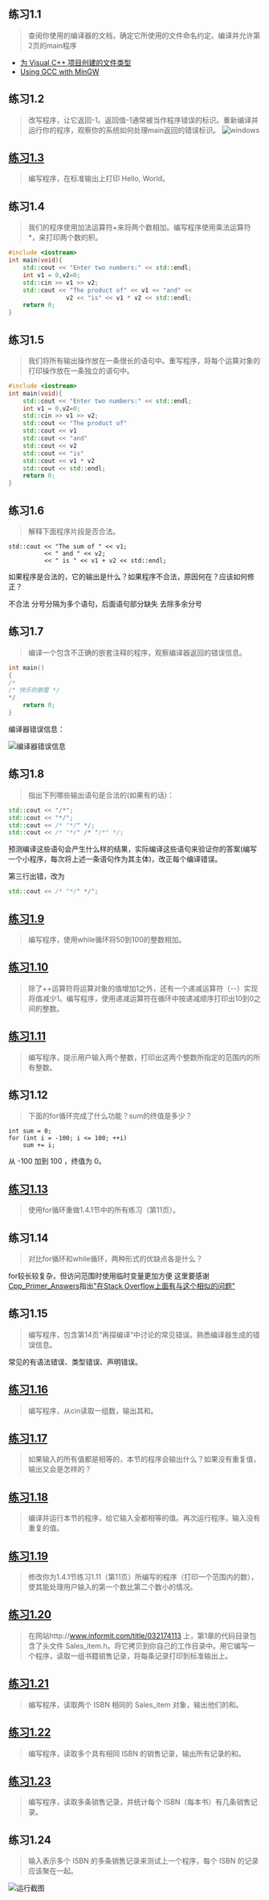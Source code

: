 ﻿## 练习1.1

> 查阅你使用的编译器的文档，确定它所使用的文件命名约定。编译并允许第2页的main程序
* [为 Visual C++ 项目创建的文件类型](https://docs.microsoft.com/zh-cn/cpp/build/reference/file-types-created-for-visual-cpp-projects?view=vs-2019)
* [Using GCC with MinGW](https://code.visualstudio.com/docs/cpp/config-mingw)

## 练习1.2

> 改写程序，让它返回-1。返回值-1通常被当作程序错误的标识。重新编译并运行你的程序，观察你的系统如何处理main返回的错误标识。
![windows](https://github.com/BetaOrbiter/CPP_PRIMER/blob/master/Chapter_01/exercse1_02.png)

## [练习1.3](3：Helloworld.cpp)

> 编写程序，在标准输出上打印 Hello, World。

## 练习1.4

> 我们的程序使用加法运算符+来将两个数相加。编写程序使用乘法运算符*，来打印两个数的积。
``` c++
#include <iostream>
int main(void){
    std::cout << "Enter two numbers:" << std::endl;
    int v1 = 0,v2=0;
    std::cin >> v1 >> v2;
    std::cout << "The product of" << v1 << "and" <<
                v2 << "is" << v1 * v2 << std::endl;
    return 0;
}
```

## 练习1.5

> 我们将所有输出操作放在一条很长的语句中。重写程序，将每个运算对象的打印操作放在一条独立的语句中。
``` c++
#include <iostream>
int main(void){
    std::cout << "Enter two numbers:" << std::endl;
    int v1 = 0,v2=0;
    std::cin >> v1 >> v2;
    std::cout << "The product of" 
    std::cout << v1 
    std::cout << "and" 
    std::cout << v2 
    std::cout << "is" 
    std::cout << v1 * v2 
    std::cout << std::endl;
    return 0;
}
```

## 练习1.6

> 解释下面程序片段是否合法。
```
std::cout << "The sum of " << v1;
		  << " and " << v2;
		  << " is " << v1 + v2 << std::endl;
```
如果程序是合法的，它的输出是什么？如果程序不合法，原因何在？应该如何修正？

不合法
分号分隔为多个语句，后面语句部分缺失
去除多余分号

## 练习1.7

> 编译一个包含不正确的嵌套注释的程序，观察编译器返回的错误信息。
```c++
int main()
{
/*	
/* 快乐的嵌套 */
*/
	return 0;
}
```
编译器错误信息：

![编译器错误信息](https://github.com/BetaOrbiter/CPP_PRIMER/blob/master/Chapter_01/exercse1_07.png)

## 练习1.8

> 指出下列哪些输出语句是合法的(如果有的话)：
```c++
std::cout << "/*";
std::cout << "*/";
std::cout << /* "*/" */;
std::cout << /* "*/" /* "/*" */;
```
预测编译这些语句会产生什么样的结果，实际编译这些语句来验证你的答案(编写一个小程序，每次将上述一条语句作为其主体)，改正每个编译错误。

第三行出错，改为
```c++
std::cout << /* "*/" */";
```
## [练习1.9](9：while.cpp)

> 编写程序，使用while循环将50到100的整数相加。

## [练习1.10](10：--.cpp)

> 除了++运算符将运算对象的值增加1之外，还有一个递减运算符（--）实现将值减少1。编写程序，使用递减运算符在循环中按递减顺序打印出10到0之间的整数。

## [练习1.11](11：range.cpp)

> 编写程序，提示用户输入两个整数，打印出这两个整数所指定的范围内的所有整数。

## 练习1.12

> 下面的for循环完成了什么功能？sum的终值是多少？
```
int sum = 0;
for (int i = -100; i <= 100; ++i)
	sum += i;
```

从 -100 加到 100 ，终值为 0。

## [练习1.13](13：for.cpp)

> 使用for循环重做1.4.1节中的所有练习（第11页）。

## 练习1.14

> 对比for循环和while循环，两种形式的优缺点各是什么？

for较长较复杂，但访问范围时使用临时变量更加方便
这里要感谢[Cpp_Primer_Answers](https://github.com/huangmingchuan/Cpp_Primer_Answers)指出["在Stack Overflow上面有与这个相似的问题"](http://stackoverflow.com/questions/2950931/for-vs-while-in-c-programming)

## 练习1.15

> 编写程序，包含第14页“再探编译”中讨论的常见错误。熟悉编译器生成的错误信息。

常见的有语法错误、类型错误、声明错误。

## [练习1.16](13：cin.cpp)

> 编写程序，从cin读取一组数，输出其和。

## [练习1.17](https://github.com/BetaOrbiter/CPP_PRIMER/blob/master/Chapter_01/exercse1_17.png)

> 如果输入的所有值都是相等的，本节的程序会输出什么？如果没有重复值，输出又会是怎样的？

## [练习1.18](17：重复数字计数.cpp)

> 编译并运行本节的程序，给它输入全都相等的值。再次运行程序，输入没有重复的值。

## [练习1.19](19：连续打印改.cpp)

> 修改你为1.4.1节练习1.11（第11页）所编写的程序（打印一个范围内的数），使其能处理用户输入的第一个数比第二个数小的情况。

## [练习1.20](20：书记销售_类初步.cpp)

> 在网站http://www.informit.com/title/032174113 上，第1章的代码目录包含了头文件 Sales_item.h。将它拷贝到你自己的工作目录中。用它编写一个程序，读取一组书籍销售记录，将每条记录打印到标准输出上。

## [练习1.21](21.cpp)

> 编写程序，读取两个 ISBN 相同的 Sales_item 对象，输出他们的和。

## [练习1.22](22.cpp)

> 编写程序，读取多个具有相同 ISBN 的销售记录，输出所有记录的和。

## [练习1.23](23：销售统计.cpp)

> 编写程序，读取多条销售记录，并统计每个 ISBN（每本书）有几条销售记录。

## 练习1.24

> 输入表示多个 ISBN 的多条销售记录来测试上一个程序，每个 ISBN 的记录应该聚在一起。

![运行截图](https://github.com/BetaOrbiter/CPP_PRIMER/blob/master/Chapter_01/exercise1_24.png)